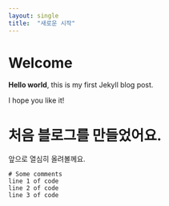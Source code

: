 ```yaml
---
layout: single
title:  "새로운 시작"
---
```


# Welcome

**Hello world**, this is my first Jekyll blog post.

I hope you like it!

# 처음 블로그를 만들었어요.
앞으로 열심히 올려볼께요. 


    # Some comments
    line 1 of code
    line 2 of code
    line 3 of code
